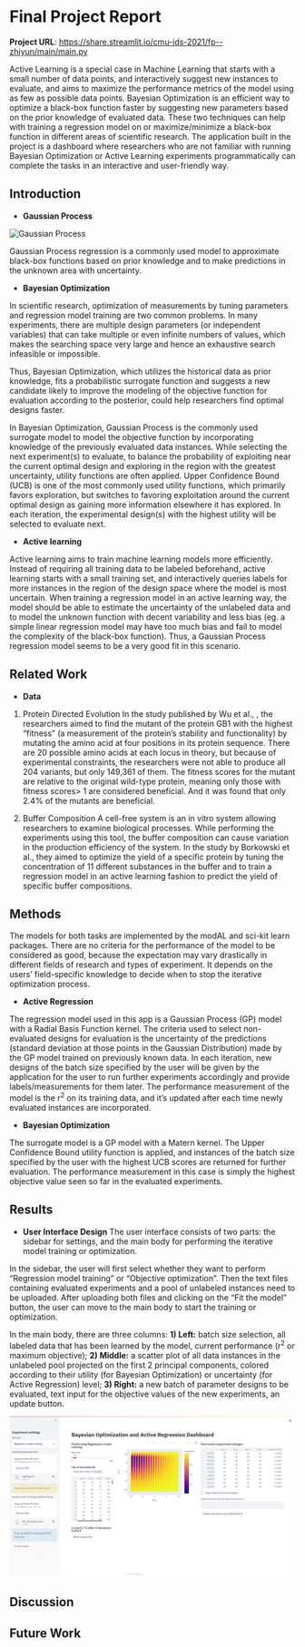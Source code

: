 # Final Project Report

**Project URL**: https://share.streamlit.io/cmu-ids-2021/fp--zhiyun/main/main.py

Active Learning is a special case in Machine Learning that starts with a small number of data points, and interactively suggest new instances to evaluate, and aims to maximize the performance metrics of the model using as few as possible data points. Bayesian Optimization is an efficient way to optimize a black-box function faster by suggesting new parameters based on the prior knowledge of evaluated data. These two techniques can help with training a regression model on or maximize/minimize a black-box function in different areas of scientific research. The application built in the project is a dashboard where researchers who are not familiar with running Bayesian Optimization or Active Learning experiments programmatically can complete the tasks in an interactive and user-friendly way.

## Introduction
*  **Gaussian Process**

![Gaussian Process](https://planspace.org/20181226-gaussian_processes_are_not_so_fancy/img/predictive_mean_and_range.png)

Gaussian Process regression is a commonly used model to approximate black-box functions based on prior knowledge and to make predictions in the unknown area with uncertainty.
*  **Bayesian Optimization**

In scientific research, optimization of measurements by tuning parameters and regression model training are two common problems. In many experiments, there are multiple design parameters (or independent variables) that can take multiple or even infinite numbers of values, which makes the searching space very large and hence an exhaustive search infeasible or impossible. 

Thus, Bayesian Optimization, which utilizes the historical data as prior knowledge, fits a probabilistic surrogate function and suggests a new candidate likely to improve the modeling of the objective function for evaluation according to the posterior, could help researchers find optimal designs faster.

In Bayesian Optimization, Gaussian Process is the commonly used surrogate model to model the objective function by incorporating knowledge of the previously evaluated data instances. While selecting the next experiment(s) to evaluate, to balance the probability of exploiting near the current optimal design and exploring in the region with the greatest uncertainty, utility functions are often applied. Upper Confidence Bound (UCB) is one of the most commonly used utility functions, which primarily favors exploration, but switches to favoring exploitation around the current optimal design as gaining more information elsewhere it has explored. In each iteration, the experimental design(s) with the highest utility will be selected to evaluate next.

*  **Active learning**

Active learning aims to train machine learning models more efficiently. Instead of requiring all training data to be labeled beforehand, active learning starts with a small training set, and interactively queries labels for more instances in the region of the design space where the model is most uncertain. When training a regression model in an active learning way, the model should be able to estimate the uncertainty of the unlabeled data and to model the unknown function with decent variability and less bias (eg. a simple linear regression model may have too much bias and fail to model the complexity of the black-box function). Thus, a Gaussian Process regression model seems to be a very good fit in this scenario.

## Related Work
* **Data**
1.	Protein Directed Evolution
In the study published by Wu et al., , the researchers aimed to find the mutant of the protein GB1 with the highest “fitness” (a measurement of the protein’s stability and functionality) by mutating the amino acid at four positions in its protein sequence. There are 20 possible amino acids at each locus in theory, but because of experimental constraints, the researchers were not able to produce all 204 variants, but only 149,361 of them. The fitness scores for the mutant are relative to the original wild-type protein, meaning only those with fitness scores> 1 are considered beneficial. And it was found that only 2.4% of the mutants are beneficial.

2.	Buffer Composition 
A cell-free system is an in vitro system allowing researchers to examine biological processes. While performing the experiments using this tool, the buffer composition can cause variation in the production efficiency of the system. In the study by Borkowski et al., they aimed to optimize the yield of a specific protein by tuning the concentration of 11 different substances in the buffer and to train a regression model in an active learning fashion to predict the yield of specific buffer compositions.

## Methods
The models for both tasks are implemented by the modAL and sci-kit learn packages. There are no criteria for the performance of the model to be considered as good, because the expectation may vary drastically in different fields of research and types of experiment. It depends on the users’ field-specific knowledge to decide when to stop the iterative optimization process.

* **Active Regression**

The regression model used in this app is a Gaussian Process (GP) model with a Radial Basis Function kernel. The criteria used to select non-evaluated designs for evaluation is the uncertainty of the predictions (standard deviation at those points in the Gaussian Distribution) made by the GP model trained on previously known data. In each iteration, new designs of the batch size specified by the user will be given by the application for the user to run further experiments accordingly and provide labels/measurements for them later. The performance measurement of the model is the r<sup>2</sup> on its training data, and it’s updated after each time newly evaluated instances are incorporated.


* **Bayesian Optimization**


The surrogate model is a GP model with a Matern kernel. The Upper Confidence Bound utility function is applied, and instances of the batch size specified by the user with the highest UCB scores are returned for further evaluation. The performance measurement in this case is simply the highest objective value seen so far in the evaluated experiments.

## Results
* **User Interface Design**
The user interface consists of two parts: the sidebar for settings, and the main body for performing the iterative model training or optimization. 

In the sidebar, the user will first select whether they want to perform “Regression model training” or “Objective optimization”. Then the text files containing evaluated experiments and a pool of unlabeled instances need to be uploaded. After uploading both files and clicking on the “Fit the model” button, the user can move to the main body to start the training or optimization.

In the main body, there are three columns: **1) Left:** batch size selection, all labeled data that has been learned by the model, current performance (r<sup>2</sup> or maximum objective); **2) Middle:** a scatter plot of all data instances in the unlabeled pool projected on the first 2 principal components, colored according to their utility (for Bayesian Optimization) or uncertainty (for Active Regression) level; **3) Right:** a new batch of parameter designs to be evaluated, text input for the objective values of the new experiments, an update button.

![User interface](https://github.com/CMU-IDS-2021/fp--zhiyun/blob/main/imgs/app_regression.png)  
## Discussion

## Future Work
